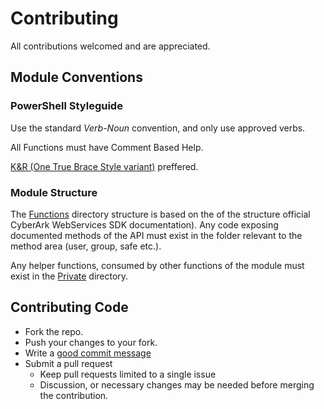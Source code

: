 # Contributing

All contributions welcomed and are appreciated.

## Module Conventions
### PowerShell Styleguide
Use the standard *Verb*-*Noun* convention, and only use approved verbs.

All Functions must have Comment Based Help.

[K&R (One True Brace Style variant)](https://github.com/PoshCode/PowerShellPracticeAndStyle/issues/81) preffered.

### Module Structure
The [Functions](Functions/) directory structure is based on the of the structure official CyberArk WebServices SDK documentation). 
Any code exposing documented methods of the API must exist in the folder relevant to the method area (user, group, safe etc.).

Any helper functions, consumed by other functions of the module must exist in the [Private](Private/) directory.

## Contributing Code

 - Fork the repo.
 - Push your changes to your fork. 
 - Write a [good commit message][commit]
 - Submit a pull request
	 - Keep pull requests limited to a single issue
	 - Discussion, or necessary changes may be needed before merging the contribution.

[commit]: http://tbaggery.com/2008/04/19/a-note-about-git-commit-messages.html

